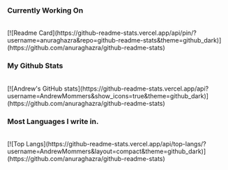 ### Currently Working On
<br />
[![Readme Card](https://github-readme-stats.vercel.app/api/pin/?username=anuraghazra&repo=github-readme-stats&theme=github_dark)](https://github.com/anuraghazra/github-readme-stats)

### My Github Stats
<br />
[![Andrew's GitHub stats](https://github-readme-stats.vercel.app/api?username=AndrewMommers&show_icons=true&theme=github_dark)](https://github.com/anuraghazra/github-readme-stats)

### Most Languages I write in.
<br />
[![Top Langs](https://github-readme-stats.vercel.app/api/top-langs/?username=AndrewMommers&layout=compact&theme=github_dark)](https://github.com/anuraghazra/github-readme-stats)
